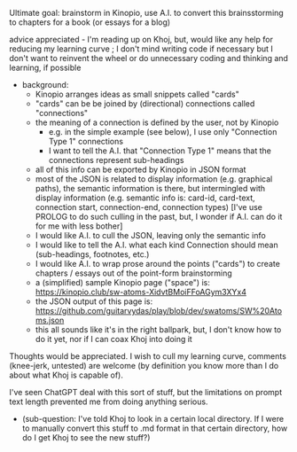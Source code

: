 Ultimate goal: brainstorm in Kinopio, use A.I. to convert this brainsstorming to chapters for a book (or essays for a blog)

advice appreciated - I'm reading up on Khoj, but, would like any help for reducing my learning curve ; I don't mind writing code if necessary but I don't want to reinvent the wheel or do unnecessary coding and thinking and learning, if possible

- background:
  - Kinopio arranges ideas as small snippets called "cards"
  - "cards" can be be joined by (directional) connections called "connections"
  - the meaning of a connection is defined by the user, not by Kinopio
	- e.g. in the simple example (see below), I use only "Connection Type 1" connections
	- I want to tell the A.I. that "Connection Type 1" means that the connections represent sub-headings
  - all of this info can be exported by Kinopio in JSON format
  - most of the JSON is related to display information (e.g. graphical paths), the semantic information is there, but intermingled with display information (e.g. semantic info is: card-id, card-text, connection start, connection-end, connection types) [I've use PROLOG to do such culling in the past, but, I wonder if A.I. can do it for me with less bother]
  - I would like A.I. to cull the JSON, leaving only the semantic info
  - I would like to tell the A.I. what each kind Connection should mean (sub-headings, footnotes, etc.)
  - I would like A.I. to wrap prose around the points ("cards") to create chapters / essays out of the point-form brainstorming
  - a (simplified) sample Kinopio page ("space") is: https://kinopio.club/sw-atoms-XidvtBMoiFFoAGym3XYx4
  - the JSON output of this page is: https://github.com/guitarvydas/play/blob/dev/swatoms/SW%20Atoms.json
  - this all sounds like it's in the right ballpark, but, I don't know how to do it yet, nor if I can coax Khoj into doing it
  
Thoughts would be appreciated. I wish to cull my learning curve, comments (knee-jerk, untested) are welcome (by definition you know more than I do about what Khoj is capable of).

I've seen ChatGPT deal with this sort of stuff, but the limitations on prompt text length prevented me from doing anything serious.

- (sub-question: I've told Khoj to look in a certain local directory.  If I were to manually convert this stuff to .md format in that certain directory, how do I get Khoj to see the new stuff?)

